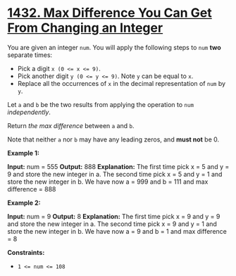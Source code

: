 # [1432. Max Difference You Can Get From Changing an Integer](https://leetcode.com/problems/max-difference-you-can-get-from-changing-an-integer/)

You are given an integer  `num`. You will apply the following steps to  `num`  **two**  separate times:

-   Pick a digit  `x (0 <= x <= 9)`.
-   Pick another digit  `y (0 <= y <= 9)`. Note  `y`  can be equal to  `x`.
-   Replace all the occurrences of  `x`  in the decimal representation of  `num`  by  `y`.

Let  `a`  and  `b`  be the two results from applying the operation to  `num`  _independently_.

Return  _the max difference_  between  `a`  and  `b`.

Note that neither  `a`  nor  `b`  may have any leading zeros, and  **must not**  be 0.

**Example 1:**

**Input:** num = 555
**Output:** 888
**Explanation:** The first time pick x = 5 and y = 9 and store the new integer in a.
The second time pick x = 5 and y = 1 and store the new integer in b.
We have now a = 999 and b = 111 and max difference = 888

**Example 2:**

**Input:** num = 9
**Output:** 8
**Explanation:** The first time pick x = 9 and y = 9 and store the new integer in a.
The second time pick x = 9 and y = 1 and store the new integer in b.
We have now a = 9 and b = 1 and max difference = 8

**Constraints:**

-   `1 <= num <= 108`
